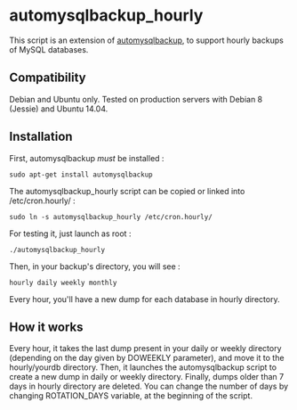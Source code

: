 automysqlbackup_hourly
======================

This script is an extension of [automysqlbackup](https://sourceforge.net/projects/automysqlbackup/),
to support hourly backups of MySQL databases.

Compatibility
-------------

Debian and Ubuntu only. Tested on production servers with Debian 8 (Jessie) and Ubuntu 14.04.

Installation
------------

First, automysqlbackup *must* be installed :
<pre><code>sudo apt-get install automysqlbackup</code></pre>
The automysqlbackup_hourly script can be copied or linked into /etc/cron.hourly/ : 
<pre><code>sudo ln -s automysqlbackup_hourly /etc/cron.hourly/</code></pre>
For testing it, just launch as root : 
<pre><code>./automysqlbackup_hourly</code></pre>
Then, in your backup's directory, you will see :
<pre><code>hourly daily weekly monthly</code></pre>

Every hour, you'll have a new dump for each database in hourly directory.

How it works
------------

Every hour, it takes the last dump present in your daily or weekly directory
(depending on the day given by DOWEEKLY parameter), and move it to the
hourly/yourdb directory. Then, it launches the automysqlbackup script to
create a new dump in daily or weekly directory.
Finally, dumps older than 7 days in hourly directory are deleted. You can
change the number of days by changing ROTATION_DAYS variable, at the beginning
of the script.
